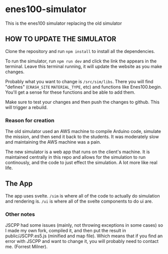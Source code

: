 # enes100-simulator

This is the enes100 simulator replacing the old simulator

## HOW TO UPDATE THE SIMULATOR

Clone the repository and run `npm install` to install all the dependencies.

To run the simulator, run `npm run dev` and click the link the appears in the terminal. Leave this terminal running, it will update the website as you make changes.

Probably what you want to change is `/src/sim/libs`. There you will find "defines" (`CRASH_SITE` `MATERIAL_TYPE`, etc) and 
functions like Enes100.begin. You'll get a sense for these functions and be able to add them.

Make sure to test your changes and then push the changes to github. This will trigger a rebuild.

### Reason for creation

The old simulator used an AWS machine to compile Arduino code,
simulate the mission, and then send it back to the students.
It was moderately slow and maintaining the AWS machine was a pain.

The new simulator is a web app that runs on the client's machine.
It is maintained centrally in this repo and allows for the simulation
to run continously, and the code to just effect the simulation. A lot more like real life.

## The App

The app uses svelte.
`/sim` is where all of the code to actually do simulation and rendering is.
`/ui` is where all of the svelte components to do ui are.

### Other notes

JSCPP had some issues (mainly, not throwing exceptions in some cases) so I made
my own fork, compiled it, and then put the result in public/JSCPP.es5.js (minified 
and map file). Which means that if you find an error with JSCPP and want to change
it, you will probably need to contact me. (Forrest Milner).
